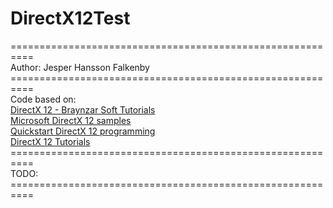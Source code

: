# DirectX12Test

==========================================================<br/>
 Author: Jesper Hansson Falkenby<br/>
==========================================================<br/>
Code based on:<br/>
[DirectX 12 - Braynzar Soft Tutorials](http://www.braynzarsoft.net/viewtutorial/q16390-04-directx-12-braynzar-soft-tutorials)<br/>
[Microsoft DirectX 12 samples](https://github.com/Microsoft/DirectX-Graphics-Samples)<br/>
[Quickstart DirectX 12 programming](https://digitalerr0r.wordpress.com/2015/08/19/quickstart-directx-12-programming/)<br/>
[DirectX 12 Tutorials](http://www.zerotutorials.com/DirectX12/Tutorial02)<br/>
==========================================================<br/>
TODO:<br/>
==========================================================<br/>

